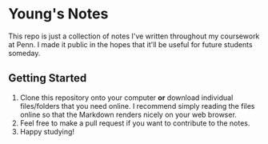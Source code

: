 # Young's Notes
This repo is just a collection of notes I've written throughout my coursework at Penn. I made it public in the hopes that it'll be useful for future students someday.

## Getting Started
1. Clone this repository onto your computer __or__ download individual files/folders that you need online. I recommend simply reading the files online so that the Markdown renders nicely on your web browser.
2. Feel free to make a pull request if you want to contribute to the notes.
3. Happy studying!
